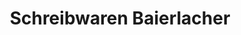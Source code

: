 ---
title: "Schreibwaren Baierlacher"
url: /erlangen/schreibwaren-baierlacher/
shop: Schreibwaren
---